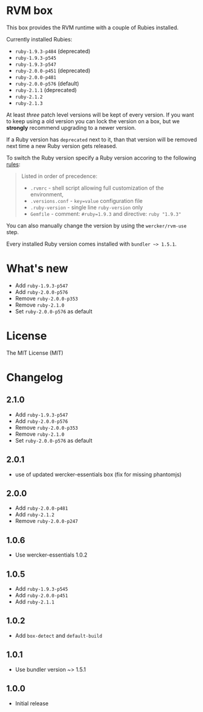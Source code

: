 # RVM box

This box provides the RVM runtime with a couple of Rubies installed.

Currently installed Rubies:

- `ruby-1.9.3-p484` (deprecated)
- `ruby-1.9.3-p545`
- `ruby-1.9.3-p547`
- `ruby-2.0.0-p451` (deprecated)
- `ruby-2.0.0-p481`
- `ruby-2.0.0-p576` (default)
- `ruby-2.1.1` (deprecated)
- `ruby-2.1.2`
- `ruby-2.1.3`

At least _three_ patch level versions will be kept of every version. If you want to keep using a old version you can lock the version on a box, but we __strongly__ recommend upgrading to a newer version.

If a Ruby version has `deprecated` next to it, than that version will be removed next time a new Ruby version gets released.

To switch the Ruby version specify a Ruby version accoring to the following [rules](https://rvm.io/workflow/projects):

> Listed in order of precedence:
>
> - `.rvmrc` - shell script allowing full customization of the environment,
> - `.versions.conf` - `key=value` configuration file
> - `.ruby-version` - single line `ruby-version` only
> - `Gemfile` - comment: `#ruby=1.9.3` and directive: `ruby "1.9.3"`

You can also manually change the version by using the `wercker/rvm-use` step.

Every installed Ruby version comes installed with `bundler ~> 1.5.1`.

# What's new

- Add `ruby-1.9.3-p547`
- Add `ruby-2.0.0-p576`
- Remove `ruby-2.0.0-p353`
- Remove `ruby-2.1.0`
- Set `ruby-2.0.0-p576` as default

# License

The MIT License (MIT)

# Changelog

## 2.1.0

- Add `ruby-1.9.3-p547`
- Add `ruby-2.0.0-p576`
- Remove `ruby-2.0.0-p353`
- Remove `ruby-2.1.0`
- Set `ruby-2.0.0-p576` as default

## 2.0.1
 
- use of updated wercker-essentials box (fix for missing phantomjs)

## 2.0.0

- Add `ruby-2.0.0-p481`
- Add `ruby-2.1.2`
- Remove `ruby-2.0.0-p247`

## 1.0.6

- Use wercker-essentials 1.0.2

## 1.0.5

- Add `ruby-1.9.3-p545`
- Add `ruby-2.0.0-p451`
- Add `ruby-2.1.1`

## 1.0.2

- Add `box-detect` and `default-build`

## 1.0.1

- Use bundler version ~> 1.5.1

## 1.0.0

- Initial release
